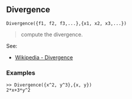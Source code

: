 ## Divergence

```
Divergence({f1, f2, f3,...},{x1, x2, x3,...})
```

> compute the divergence.

See:  
* [Wikipedia - Divergence](http://en.wikipedia.org/wiki/Divergence)
 
### Examples
```
>> Divergence({x^2, y^3},{x, y})
2*x+3*y^2
``` 
 
 
  
